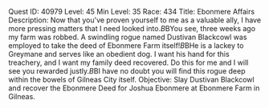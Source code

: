 Quest ID: 40979
Level: 45
Min Level: 35
Race: 434
Title: Ebonmere Affairs
Description: Now that you've proven yourself to me as a valuable ally, I have more pressing matters that I need looked into.$B$BYou see, three weeks ago my farm was robbed. A swindling rogue named Dustivan Blackcowl was employed to take the deed of Ebonmere Farm itself!$B$BHe is a lackey to Greymane and serves like an obedient dog. I want his hand for this treachery, and I want my family deed recovered. Do this for me and I will see you rewarded justly.$B$BI have no doubt you will find this rogue deep within the bowels of Gilneas City itself.
Objective: Slay Dustivan Blackcowl and recover the Ebonmere Deed for Joshua Ebonmere at Ebonmere Farm in Gilneas.

